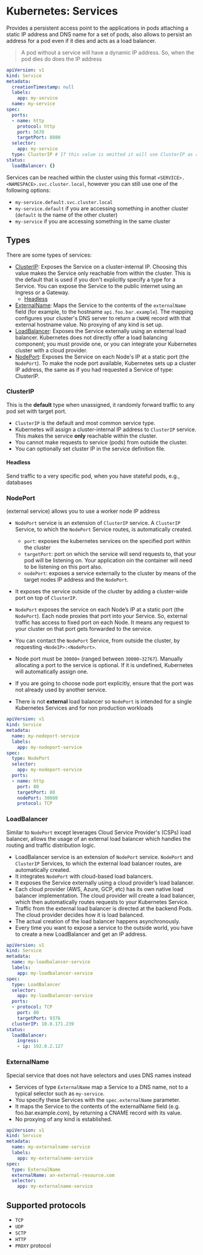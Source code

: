 # Kubernetes: Services

Provides a persistent access point to the applications in pods attaching a static IP address and DNS name for a set of pods, also allows to persist an address for a pod even if it dies and acts as a load balancer.

> A pod without a service will have a dynamic IP address. So, when the pod dies do does the IP address

```yaml
apiVersion: v1
kind: Service
metadata:
  creationTimestamp: null
  labels:
    app: my-service
  name: my-service
spec:
  ports:
  - name: http
    protocol: http
    port: 5678
    targetPort: 8080
  selector:
    app: my-service
  type: ClusterIP # If this value is omitted it will use ClusterIP as a default value (fallback type)
status:
  loadBalancer: {}
```

Services can be reached within the cluster using this format `<SERVICE>.<NAMESPACE>.svc.cluster.local`, however you can still use one of the following options:

- `my-service.default.svc.cluster.local`
- `my-service.default` if you are accessing something in another cluster (`default` is the name of the other cluster)
- `my-service` if you are accessing something in the same cluster

## Types

There are some types of services:

- [ClusterIP](#clusterip):     Exposes the Service on a cluster-internal IP. Choosing this value makes the Service only reachable from within the cluster. This is the default that is used if you don't explicitly specify a type for a Service. You can expose the Service to the public internet using an Ingress or a Gateway.
  - [Headless](#headless)
- [ExternalName](#externalname): Maps the Service to the contents of the `externalName` field (for example, to the hostname `api.foo.bar.example`). The mapping configures your cluster's DNS server to return a `CNAME` record with that external hostname value. No proxying of any kind is set up.
- [LoadBalancer](#loadbalancer): Exposes the Service externally using an external load balancer. Kubernetes does not directly offer a load balancing component; you must provide one, or you can integrate your Kubernetes cluster with a cloud provider.
- [NodePort](#nodeport): Exposes the Service on each Node's IP at a static port (the `NodePort`). To make the node port available, Kubernetes sets up a cluster IP address, the same as if you had requested a Service of type: ClusterIP.

### ClusterIP

This is the **default** type when unassigned, it randomly forward traffic to any pod set with target port.

- `ClusterIP` is the default and most common service type.
- Kubernetes will assign a cluster-internal IP address to `ClusterIP` service. This makes the service **only** reachable within the cluster.
- You cannot make requests to service (pods) from outside the cluster.
- You can optionally set cluster IP in the service definition file.

#### Headless

Send traffic to a very specific pod, when you have stateful pods, e.g., databases

### NodePort

(external service) allows you to use a worker node IP address

- `NodePort` service is an extension of `ClusterIP` service. A `ClusterIP` Service, to which the `NodePort` Service routes, is automatically created.

  - `port`: exposes the kubernetes services on the specified port within the cluster
  - `targetPort`: port on which the service will send requests to, that your pod will be listening on. Your application oin the container will need to be listening on this port also.
  - `nodePort`: exposes a service externally to the cluster by means of the target nodes IP address and the `NodePort`.

- It exposes the service outside of the cluster by adding a cluster-wide port on top of `ClusterIP`.
- `NodePort` exposes the service on each Node’s IP at a static port (the `NodePort`). Each node proxies that port into your Service. So, external traffic has access to fixed port on each Node. It means any request to your cluster on that port gets forwarded to the service.
- You can contact the `NodePort` Service, from outside the cluster, by requesting `<NodeIP>:<NodePort>`.
- Node port must be `30000+` (ranged between `30000~32767`). Manually allocating a port to the service is optional. If it is undefined, Kubernetes will automatically assign one.
- If you are going to choose node port explicitly, ensure that the port was not already used by another service.
- There is not **external** load balancer so `NodePort` is intended for a single Kubernetes Services and for non production workloads

```yaml
apiVersion: v1
kind: Service
metadata:
  name: my-nodeport-service
  labels:
    app: my-nodeport-service
spec:
  type: NodePort
  selector:
    app: my-nodeport-service
  ports:
  - name: http
    port: 80
    targetPort: 80
    nodePort: 30080
    protocol: TCP
```

### LoadBalancer

Similar to `NodePort` except leverages Cloud Service Provider's (CSPs) load balancer, allows the usage of an external load balancer which handles the routing and traffic distribution logic.

- LoadBalancer service is an extension of `NodePort` service. `NodePort` and `ClusterIP` Services, to which the external load balancer routes, are automatically created.
- It integrates `NodePort` with cloud-based load balancers.
- It exposes the Service externally using a cloud provider’s load balancer.
- Each cloud provider (AWS, Azure, GCP, etc) has its own native load balancer implementation. The cloud provider will create a load balancer, which then automatically routes requests to your Kubernetes Service.
- Traffic from the external load balancer is directed at the backend Pods. The cloud provider decides how it is load balanced.
- The actual creation of the load balancer happens asynchronously.
- Every time you want to expose a service to the outside world, you have to create a new LoadBalancer and get an IP address.

```yaml
apiVersion: v1
kind: Service
metadata:
  name: my-loadbalancer-service
  labels:
    app: my-loadbalancer-service
spec:
  type: LoadBalancer
  selector:
    app: my-loadbalancer-service
  ports:
  - protocol: TCP
    port: 80
    targetPort: 9376
  clusterIP: 10.0.171.239
status:
  loadBalancer:
    ingress:
    - ip: 192.0.2.127
```

### ExternalName

Special service that does not have selectors and uses DNS names instead

- Services of type `ExternalName` map a Service to a DNS name, not to a typical selector such as `my-service`.
- You specify these Services with the `spec.externalName` parameter.
- It maps the Service to the contents of the externalName field (e.g. foo.bar.example.com), by returning a CNAME record with its value.
- No proxying of any kind is established.

```yaml
apiVersion: v1
kind: Service
metadata:
  name: my-externalname-service
  labels:
    app: my-externalname-service
spec:
  type: ExternalName
  externalName: an-external-resource.com
  selector:
    app: my-externalname-service
```

## Supported protocols

- `TCP`
- `UDP`
- `SCTP`
- `HTTP`
- `PROXY` protocol
